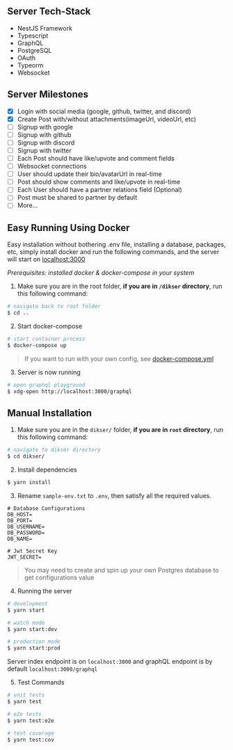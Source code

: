 ## Server Tech-Stack

-   NestJS Framework
-   Typescript
-   GraphQL
-   PostgreSQL
-   OAuth
-   Typeorm
-   Websocket

## Server Milestones

-   [x] Login with social media (google, github, twitter, and discord)
-   [x] Create Post with/without attachments(imageUrl, videoUrl, etc)
-   [ ] Signup with google
-   [ ] Signup with github
-   [ ] Signup with discord
-   [ ] Signup with twitter
-   [ ] Each Post should have like/upvote and comment fields
-   [ ] Websocket connections
-   [ ] User should update their bio/avatarUrl in real-time
-   [ ] Post should show comments and like/upvote in real-time
-   [ ] Each User should have a partner relations field (Optional)
-   [ ] Post must be shared to partner by default
-   [ ] More...

## Easy Running Using Docker

Easy installation without bothering .env file, installing a database, packages, etc, simply install docker and run the following commands, and the server will start on [localhost:3000](http://localhost:3000)

_Prerequisites: installed docker & docker-compose in your system_

1. Make sure you are in the root folder, **if you are in `/dikser` directory**, run this following command:

```bash
# navigate back to root folder
$ cd ..
```

2. Start docker-compose

```bash
# start container process
$ docker-compose up
```

> If you want to run with your own config, see <a href="https://github.com/resqiar/dikenang/blob/main/docker-compose.yml">docker-compose.yml</a>

3. Server is now running

```bash
# open graphql playground
$ xdg-open http://localhost:3000/graphql
```

## Manual Installation

1. Make sure you are in the `dikser/` folder, **if you are in `root` directory**, run this following command:

```bash
# navigate to dikser directory
$ cd dikser/
```

2. Install dependencies

```bash
$ yarn install
```

3. Rename `sample-env.txt` to `.env`, then satisfy all the required values.

```
# Database Configurations
DB_HOST=
DB_PORT=
DB_USERNAME=
DB_PASSWORD=
DB_NAME=

# Jwt Secret Key
JWT_SECRET=
```

> You may need to create and spin up your own Postgres database to get configurations value

4. Running the server

```bash
# development
$ yarn start

# watch mode
$ yarn start:dev

# production mode
$ yarn start:prod
```

Server index endpoint is on `localhost:3000` and graphQL endpoint is by default `localhost:3000/graphql`

5. Test Commands

```bash
# unit tests
$ yarn test

# e2e tests
$ yarn test:e2e

# test coverage
$ yarn test:cov
```
